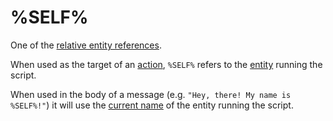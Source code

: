 # %SELF%

One of the [relative entity references](entities/relative_entity_references).

When used as the target of an [action](actions), `%SELF%` refers to the [entity](entities) running the script.

When used in the body of a message (e.g. `"Hey, there! My name is %SELF%!"`) it will use the [current name](scripts/printing_current_values) of the entity running the script.
